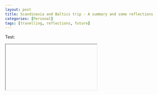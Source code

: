 ```yaml
---
layout: post
title: Scandinavia and Baltics trip - A summary and some reflections
categories: [Personal]
tags: [travelling, reflections, future]
---
```


Test:

<iframe>https://facilmap.org/St2yjcRmp4a2</iframe>
